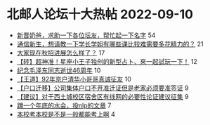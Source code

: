 # 北邮人论坛十大热帖 2022-09-10

- [新晋奶爸，求助一下各位坛友，帮忙起一下名字](https://bbs.byr.cn/article/Talking/6363823) 54
- [通信新生，想请教一下学长学姐有哪些课比较难需要多花精力的？](https://bbs.byr.cn/article/StudyShare/204815) 21
- [大家现在秋招进展怎么样了？](https://bbs.byr.cn/article/Job/2171153) 17
- [【转】超神准！星座小王子独创的新型占卜、來一起試玩一下！](https://bbs.byr.cn/article/Constellations/326533) 12
- [纪念毛泽东同志逝世46周年](https://bbs.byr.cn/article/Picture/3329091) 10
- [【王道】92年京户清华小哥哥真诚征友](https://bbs.byr.cn/article/Friends/2030041) 10
- [【户口迁移】公司集体户口不开准迁证但是老家必须要准签证](https://bbs.byr.cn/article/WorkLife/1190950) 9
- [【建议】对于西土城校区宿舍区有线网的必要性论证建议征集](https://bbs.byr.cn/article/BUPTNet/107630) 9
- [蹲一个年底的水会，投nlp的文章](https://bbs.byr.cn/article/Paper/47149) 7
- [本校考本校是不是一般都能考上啊](https://bbs.byr.cn/article/AimGraduate/1218989) 4



